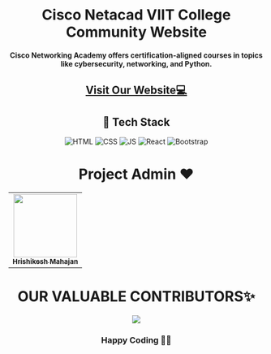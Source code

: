 <h1 align="center">Cisco Netacad VIIT College Community Website </h1>
<h4 align="center">Cisco Networking Academy offers certification-aligned courses in topics like cybersecurity, networking, and Python.</h4>
<h2 align="center">
<a href="https://ciscoviit.in/" target="_blank">Visit Our Website💻</a>
</h2>
<h2 align="center"> 📌 Tech Stack </h2>
<div align="center">
<img alt="HTML" src="https://img.shields.io/badge/html5%20-%23E34F26.svg?&style=for-the-badge&logo=html5&logoColor=white"/> <img alt="CSS" src="https://img.shields.io/badge/css3%20-%231572B6.svg?&style=for-the-badge&logo=css3&logoColor=white"/>
<img alt="JS" src="https://img.shields.io/badge/javascript%20-%23323330.svg?&style=for-the-badge&logo=javascript&logoColor=%23F7DF1E"/>
<img alt="React" src="https://img.shields.io/badge/react%20-%2320232a.svg?&style=for-the-badge&logo=react&logoColor=%2361DAFB"/>
<img alt="Bootstrap" src="https://img.shields.io/badge/bootstrap-%23563D7C.svg?style=for-the-badge&logo=bootstrap&logoColor=white"/>
</div>

<h1 align=center> Project Admin ❤️ </h1>
<p align="center">
<table align="center">
  <tbody><tr>
     <td align="center"><a href="https://github.com/hrishikesh-mahajan"><img alt="" src="https://avatars.githubusercontent.com/u/140654204?v=4" width="125px;"><br><sub><b> Hrishikesh Mahajan </b></sub></a><br></td> </a></td>

</tbody></table>


<h1 align=center> OUR VALUABLE CONTRIBUTORS✨ </h1>
<p align="center">

<a href="https://github.com/ciscoviit/ciscoviit.github.io/graphs/contributors">
  <img src="https://contrib.rocks/image?repo=ciscoviit/ciscoviit.github.io" />
</a>
</p>
<h3 align="center"> Happy Coding 👨‍💻 </h3>

